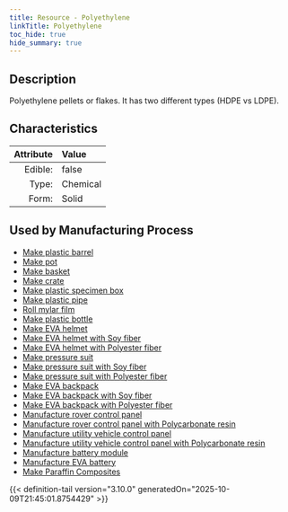 ```yaml
---
title: Resource - Polyethylene
linkTitle: Polyethylene
toc_hide: true
hide_summary: true
---
```

<!-- This is generated by the MarsSim HelpGenertor, do not edit. -->

## Description
&#10;&#9;&#9;Polyethylene pellets or flakes. It has two different types (HDPE vs LDPE). 

## Characteristics

| Attribute      | Value |
|--------:|:------|
|Edible:|false|
|Type:|Chemical|
|Form:|Solid|
 

## Used by Manufacturing Process

- [Make plastic barrel](/docs/definitions/process/make-plastic-barrel)
- [Make pot](/docs/definitions/process/make-pot)
- [Make basket](/docs/definitions/process/make-basket)
- [Make crate](/docs/definitions/process/make-crate)
- [Make plastic specimen box](/docs/definitions/process/make-plastic-specimen-box)
- [Make plastic pipe](/docs/definitions/process/make-plastic-pipe)
- [Roll mylar film](/docs/definitions/process/roll-mylar-film)
- [Make plastic bottle](/docs/definitions/process/make-plastic-bottle)
- [Make EVA helmet](/docs/definitions/process/make-eva-helmet)
- [Make EVA helmet with Soy fiber](/docs/definitions/process/make-eva-helmet-with-soy-fiber)
- [Make EVA helmet with Polyester fiber](/docs/definitions/process/make-eva-helmet-with-polyester-fiber)
- [Make pressure suit](/docs/definitions/process/make-pressure-suit)
- [Make pressure suit with Soy fiber](/docs/definitions/process/make-pressure-suit-with-soy-fiber)
- [Make pressure suit with Polyester fiber](/docs/definitions/process/make-pressure-suit-with-polyester-fiber)
- [Make EVA backpack](/docs/definitions/process/make-eva-backpack)
- [Make EVA backpack with Soy fiber](/docs/definitions/process/make-eva-backpack-with-soy-fiber)
- [Make EVA backpack with Polyester fiber](/docs/definitions/process/make-eva-backpack-with-polyester-fiber)
- [Manufacture rover control panel](/docs/definitions/process/manufacture-rover-control-panel)
- [Manufacture rover control panel with Polycarbonate resin](/docs/definitions/process/manufacture-rover-control-panel-with-polycarbonate-resin)
- [Manufacture utility vehicle control panel](/docs/definitions/process/manufacture-utility-vehicle-control-panel)
- [Manufacture utility vehicle control panel with Polycarbonate resin](/docs/definitions/process/manufacture-utility-vehicle-control-panel-with-polycarbonate-resin)
- [Manufacture battery module](/docs/definitions/process/manufacture-battery-module)
- [Manufacture EVA battery](/docs/definitions/process/manufacture-eva-battery)
- [Make Paraffin Composites](/docs/definitions/process/make-paraffin-composites)


    


{{< definition-tail version="3.10.0" generatedOn="2025-10-09T21:45:01.8754429" >}}


